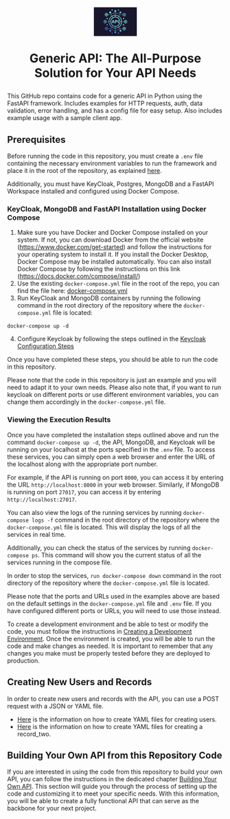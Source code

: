 # <div align="center"><img src="docs/img/api-logo.jpg" alt="API Logo" style="width: 20%;"> <p align="center"> Generic API: The All-Purpose Solution for Your API Needs </p></div>

This GitHub repo contains code for a generic API in Python using the FastAPI framework. Includes examples for HTTP requests, auth, data validation, error handling, and has a config file for easy setup. Also includes example usage with a sample client app.

## Prerequisites
Before running the code in this repository, you must create a ```.env``` file containing the necessary environment variables to run the framework and place it in the root of the repository, as explained [here](docs/env_file/env-file-description.md).

Additionally, you must have KeyCloak, Postgres, MongoDB and a FastAPI Workspace installed and configured using Docker Compose.

### KeyCloak, MongoDB and FastAPI Installation using Docker Compose
1. Make sure you have Docker and Docker Compose installed on your system. If not, you can download Docker from the official website (https://www.docker.com/get-started) and follow the instructions for your operating system to install it. If you install the Docker Desktop, Docker Compose may be installed automatically. You can also install Docker Compose by following the instructions on this link (https://docs.docker.com/compose/install/)
2. Use the existing ```docker-compose.yml``` file in the root of the repo, you can find the file here: [docker-compose.yml](docker-compose.yaml)
3. Run KeyCloak and MongoDB containers by running the following command in the root directory of the repository where the ```docker-compose.yml``` file is located:

```
docker-compose up -d
```

4. Configure Keycloak by following the steps outlined in the [Keycloak Configuration Steps](docs/keycloak-configuration.md)

Once you have completed these steps, you should be able to run the code in this repository. 

Please note that the code in this repository is just an example and you will need to adapt it to your own needs.
Please also note that, if you want to run keycloak on different ports or use different environment variables, you can change them accordingly in the `docker-compose.yml` file.

### Viewing the Execution Results
Once you have completed the installation steps outlined above and run the command `docker-compose up -d`, the API, MongoDB, and Keycloak will be running on your localhost at the ports specified in the `.env` file. To access these services, you can simply open a web browser and enter the URL of the localhost along with the appropriate port number.

For example, if the API is running on port `8000`, you can access it by entering the URL `http://localhost:8000` in your web browser. Similarly, if MongoDB is running on port `27017`, you can access it by entering `http://localhost:27017`.

You can also view the logs of the running services by running `docker-compose logs -f` command in the root directory of the repository where the `docker-compose.yml` file is located. This will display the logs of all the services in real time.

Additionally, you can check the status of the services by running `docker-compose ps`. This command will show you the current status of all the services running in the compose file.

In order to stop the services, `run docker-compose down` command in the root directory of the repository where the `docker-compose.yml` file is located.

Please note that the ports and URLs used in the examples above are based on the default settings in the `docker-compose.yml` file and `.env` file. If you have configured different ports or URLs, you will need to use those instead.

To create a development environment and be able to test or modify the code, you must follow the instructions in [Creating a Development Environment](docs/environment-for-development.md). Once the environment is created, you will be able to run the code and make changes as needed. It is important to remember that any changes you make must be properly tested before they are deployed to production.

## Creating New Users and Records

In order to create new users and records with the API, you can use a POST request with a JSON or YAML file.

* [Here](docs/yaml_file/user_yaml_file.md) is the information on how to create YAML files for creating users.
* [Here](docs/yaml_file/user_yaml_file.md) is the information on how to create YAML files for creating a record_two.

## Building Your Own API from this Repository Code

If you are interested in using the code from this repository to build your own API, you can follow the instructions in the dedicated chapter [Building Your Own API](./docs/building_your_own_api.md). This section will guide you through the process of setting up the code and customizing it to meet your specific needs. With this information, you will be able to create a fully functional API that can serve as the backbone for your next project.

